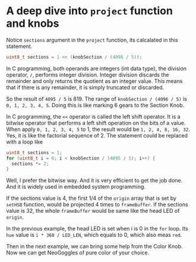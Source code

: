 # A deep dive into `project` function and knobs

Notice `sections` argument in the `project` function, its calcalated in this statement.

```c
uint8_t sections = 1 << (knobSection / (4096 / 5));
```

In C programming, both operands are integers (int data type), the division operator, `/`, performs integer division. Integer division discards the remainder and only returns the quotient as an integer value. This means that if there is any remainder, it is simply truncated or discarded.

So the result of `4095 / 5` is 819. The range of `knobSection / (4096 / 5)` is `0, 1, 2, 3, 4, 5`. Doing this is like marking 6 gears to the Section Knob.

In C programming, the `<<` operator is called the left shift operator. It is a bitwise operator that performs a left shift operation on the bits of a value. When apply `0, 1, 2, 3, 4, 5` to 1, the result would be `1, 2, 4, 8, 16, 32`. Yes, it is like the factorial sequence of 2. The statement could be replaced with a loop like

```c
uint8_t sections = 1;
for (uint8_t i = 0; i < knobSection / (4095 / 5); i++) {
  sections *= 2;
}
```

Well, I prefer the bitwise way. And it is very efficient to get the job done. And it is widely used in embedded system programming.

If the sections value is 4, the first 1/4 of the `origin` array that is set by `setHSB` function, would be projected 4 times to `frameBuffer`. if the sections value is 32, the whole `frameBuffer` would be same like the head LED of `origin`.

In the previous example, the head LED is set when i is 0 in the `for` loop. Its `hue` value is `i * 360 / LED_LEN`, which equals to 0, which also meas `red`.

Then in the next example, we can bring some help from the Color Knob. Now we can get NeoGoggles of pure color of your choice.
